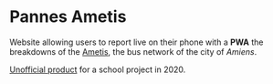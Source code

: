 # Pannes Ametis
Website allowing users to report live on their phone with a **PWA** the breakdowns of the [Ametis](https://www.ametis.fr/), the bus network of the city of _Amiens_.

<ins>Unofficial product</ins> for a school project in 2020.
